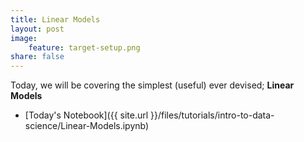```yaml
---
title: Linear Models
layout: post
image:
    feature: target-setup.png
share: false
---
```


Today, we will be covering the simplest (useful) ever devised; __Linear Models__

* [Today's Notebook]({{ site.url }}/files/tutorials/intro-to-data-science/Linear-Models.ipynb)

